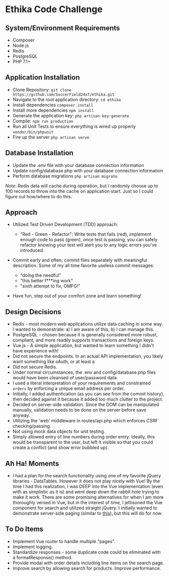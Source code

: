 # Ethika Code Challenge

## System/Environment Requirements
* Composer
* Node.js
* Redis
* PostgreSQL
* PHP 7.1+

## Application Installation

* Clone Repository:  `git clone https://github.com/SoccerField24x7/ethika.git`
* Navigate to the root application directory: `cd ethika`
* Install dependencies `composer install`
* Install more dependencies `npm install`
* Generate the application key:  `php artisan key:generate`
* Compile: `npm run production`
* Run all Unit Tests to ensure everything is wired up properly `vendor/bin/phpunit`
* Fire up the server `php artisan serve`

## Database Installation

* Update the .env file with your database connection information
* Update config/database.php with your database connection information
* Perform database migrations `php artisan migrate`

_Note_: Redis data will cache during operation, but I randomly choose up to 100 records to throw into the cache on application start. Just so I could figure out how/where to do this.

## Approach

* Utilized Test Driven Development (TDD) approach:
    * "Red - Green - Refactor": Write tests that fails (red), implement enough code to pass (green), once test is passing, you can safely refactor knowing your test will alert you to any logic errors you've introduced.
* Commit early and often; commit files separately with meaningful description. Some of my all time favorite useless commit messages:
    * "doing the needful"
    * "this better f***ing work"
    * "sixth attempt to fix, OMFG!"
    
* Have fun, step out of your comfort zone and learn something!

## Design Decisions

* Redis - most modern web applications utilize data caching in some way. I wanted to demonstrate: a) I am aware of this, b) I can manage this.
* PostgreSQL - chosen because it is generally considered more robust, compliant, and more readily supports transactions and foreign keys.
* Vue.js - A simple application, but wanted to learn something I didn't have experience with!
* Did not secure the endpoints.  In an actual API implementation, you likely want something like oAuth, or at least a
* Did not secure Redis. 
* Under normal circumstances, the .env and config/database.php files would have been cleansed of user/password data.
* I used a literal interpretation of your requirements and constrained `orders` by enforcing a unique email address per order.
* Initially, I added authentication (as you can see from the commit history), then decided against it because it added too much clutter to the project.
* Decided on server-side validation. Since the DOM can be manipulated manually, validation needs to be done on the server before save anyway.
* Utilizing the 'web' middleware in routes/api.php which enforces CSRF checking/passing.
* Not using mock data objects for unit testing.
* Simply allowed entry of line numbers during order entry. Ideally, this would be transparent to the user, but left it visible so that you could create a conflict (and show error bubbled up).

## Ah Ha! Moments
* I had a plan for the search functionality using one of my favorite jQuery libraries - DataTables.  However it does not play nicely with Vue! By the time I had this realization, I was DEEP into the Vue implementation (even with as simplistic as it is) and went deep down the rabbit hole trying to make it work.  There are some promising alternatives for when I am more thoroughly versed in Vue, but in the interest of time, I jettisoned the Vue component for search and utilized straight jQuery. I initially wanted to demonstrate server-side paging (similar to <a href="https://github.com/SoccerField24x7/joybird/blob/master/app/Http/Controllers/JoybirdController.php">this</a>), but this will do for now.

## To Do Items
* Implement Vue router to handle multiple "pages".
* Implement logging.
* Standardize responses - some duplicate code could be eliminated with a formatResponse() method.
* Provide modal with order details including line items on the search page.
* Improve search by allowing search for products. Improve performance.
